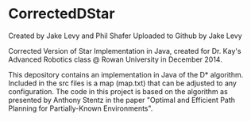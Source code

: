 # CorrectedDStar
Created by Jake Levy and Phil Shafer
Uploaded to Github by Jake Levy

Corrected Version of Star Implementation in Java, created for Dr. Kay's Advanced Robotics class @ Rowan University in December 2014.   

This depository contains an implementation in Java of the D* algorithm. Included in the src files is a map (map.txt) that can be adjusted
to any configuration. The code in this project is based on the algorithm as presented by Anthony Stentz in the paper 
"Optimal and Efficient Path Planning for Partially-Known Environments".
